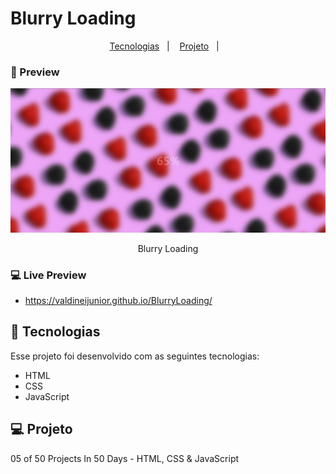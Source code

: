 # Blurry Loading

<p align="center">
  <a href="#-tecnologias">Tecnologias</a>&nbsp;&nbsp;&nbsp;|&nbsp;&nbsp;&nbsp;
  <a href="#-projeto">Projeto</a>&nbsp;&nbsp;&nbsp;|&nbsp;&nbsp;&nbsp;
</p>

### 📱 Preview

<p align="center">
  <a href="https://valdineijunior.github.io/BlurryLoading/">
  <img alt="Screenshot project" src="https://github.com/ValdineiJunior/BlurryLoading/blob/main/Screenshot.png">
  </a>
  <p align="center">
  Blurry Loading
  </p>
</p>

### 💻 Live Preview

- https://valdineijunior.github.io/BlurryLoading/


## 🚀 Tecnologias

Esse projeto foi desenvolvido com as seguintes tecnologias:

- HTML
- CSS
- JavaScript


## 💻 Projeto

05 of 50 Projects In 50 Days - HTML, CSS & JavaScript
